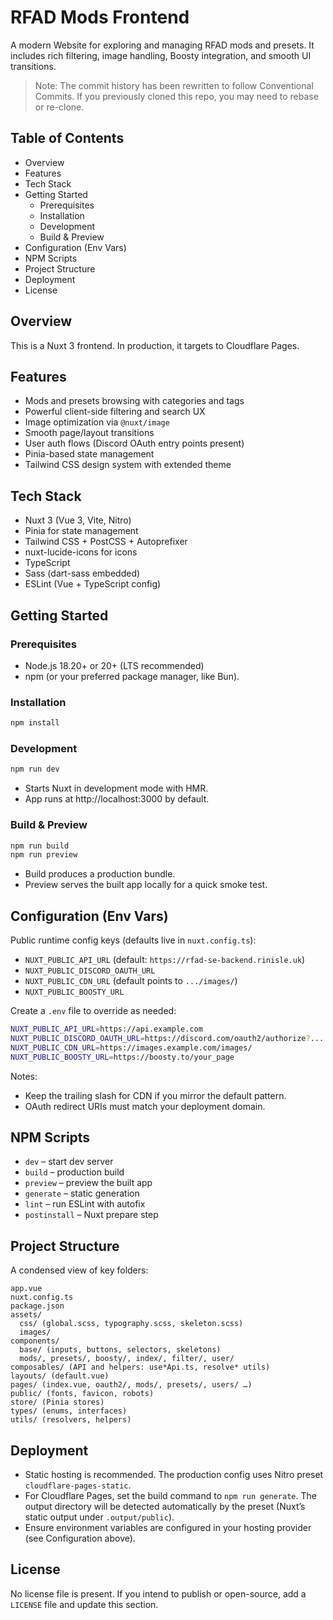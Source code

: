 # RFAD Mods Frontend

A modern Website for exploring and managing RFAD mods and presets. It includes rich filtering, image handling, Boosty integration, and smooth UI transitions.

> Note: The commit history has been rewritten to follow Conventional Commits. If you previously cloned this repo, you may need to rebase or re-clone.

## Table of Contents
- Overview
- Features
- Tech Stack
- Getting Started
  - Prerequisites
  - Installation
  - Development
  - Build & Preview
- Configuration (Env Vars)
- NPM Scripts
- Project Structure
- Deployment
- License

## Overview
This is a Nuxt 3 frontend. In production, it targets to Cloudflare Pages.

## Features
- Mods and presets browsing with categories and tags
- Powerful client-side filtering and search UX
- Image optimization via `@nuxt/image`
- Smooth page/layout transitions
- User auth flows (Discord OAuth entry points present)
- Pinia-based state management
- Tailwind CSS design system with extended theme

## Tech Stack
- Nuxt 3 (Vue 3, Vite, Nitro)
- Pinia for state management
- Tailwind CSS + PostCSS + Autoprefixer
- nuxt-lucide-icons for icons
- TypeScript
- Sass (dart-sass embedded)
- ESLint (Vue + TypeScript config)

## Getting Started
### Prerequisites
- Node.js 18.20+ or 20+ (LTS recommended)
- npm (or your preferred package manager, like Bun).

### Installation
```bash
npm install
```

### Development
```bash
npm run dev
```
- Starts Nuxt in development mode with HMR.
- App runs at http://localhost:3000 by default.

### Build & Preview
```bash
npm run build
npm run preview
```
- Build produces a production bundle.
- Preview serves the built app locally for a quick smoke test.

## Configuration (Env Vars)
Public runtime config keys (defaults live in `nuxt.config.ts`):
- `NUXT_PUBLIC_API_URL` (default: `https://rfad-se-backend.rinisle.uk`)
- `NUXT_PUBLIC_DISCORD_OAUTH_URL`
- `NUXT_PUBLIC_CDN_URL` (default points to `.../images/`)
- `NUXT_PUBLIC_BOOSTY_URL`

Create a `.env` file to override as needed:
```bash
NUXT_PUBLIC_API_URL=https://api.example.com
NUXT_PUBLIC_DISCORD_OAUTH_URL=https://discord.com/oauth2/authorize?...
NUXT_PUBLIC_CDN_URL=https://images.example.com/images/
NUXT_PUBLIC_BOOSTY_URL=https://boosty.to/your_page
```
Notes:
- Keep the trailing slash for CDN if you mirror the default pattern.
- OAuth redirect URIs must match your deployment domain.

## NPM Scripts
- `dev` – start dev server
- `build` – production build
- `preview` – preview the built app
- `generate` – static generation
- `lint` – run ESLint with autofix
- `postinstall` – Nuxt prepare step

## Project Structure
A condensed view of key folders:
```
app.vue
nuxt.config.ts
package.json
assets/
  css/ (global.scss, typography.scss, skeleton.scss)
  images/
components/
  base/ (inputs, buttons, selectors, skeletons)
  mods/, presets/, boosty/, index/, filter/, user/
composables/ (API and helpers: use*Api.ts, resolve* utils)
layouts/ (default.vue)
pages/ (index.vue, oauth2/, mods/, presets/, users/ …)
public/ (fonts, favicon, robots)
store/ (Pinia stores)
types/ (enums, interfaces)
utils/ (resolvers, helpers)
```

## Deployment
- Static hosting is recommended. The production config uses Nitro preset `cloudflare-pages-static`.
- For Cloudflare Pages, set the build command to `npm run generate`. The output directory will be detected automatically by the preset (Nuxt’s static output under `.output/public`).
- Ensure environment variables are configured in your hosting provider (see Configuration above).

## License
No license file is present. If you intend to publish or open-source, add a `LICENSE` file and update this section.

